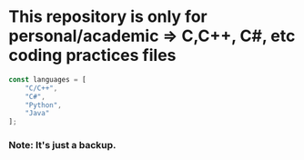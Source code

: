 # This repository is only for personal/academic => C,C++, C#, etc coding practices files

```javascript
const languages = [
	"C/C++",
	"C#",
	"Python",
	"Java"
];
```

### Note: It's just a backup.
